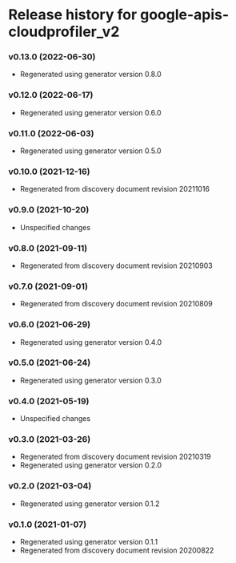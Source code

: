 # Release history for google-apis-cloudprofiler_v2

### v0.13.0 (2022-06-30)

* Regenerated using generator version 0.8.0

### v0.12.0 (2022-06-17)

* Regenerated using generator version 0.6.0

### v0.11.0 (2022-06-03)

* Regenerated using generator version 0.5.0

### v0.10.0 (2021-12-16)

* Regenerated from discovery document revision 20211016

### v0.9.0 (2021-10-20)

* Unspecified changes

### v0.8.0 (2021-09-11)

* Regenerated from discovery document revision 20210903

### v0.7.0 (2021-09-01)

* Regenerated from discovery document revision 20210809

### v0.6.0 (2021-06-29)

* Regenerated using generator version 0.4.0

### v0.5.0 (2021-06-24)

* Regenerated using generator version 0.3.0

### v0.4.0 (2021-05-19)

* Unspecified changes

### v0.3.0 (2021-03-26)

* Regenerated from discovery document revision 20210319
* Regenerated using generator version 0.2.0

### v0.2.0 (2021-03-04)

* Regenerated using generator version 0.1.2

### v0.1.0 (2021-01-07)

* Regenerated using generator version 0.1.1
* Regenerated from discovery document revision 20200822

